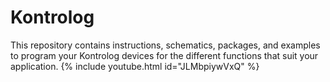 # Kontrolog
This repository contains instructions, schematics, packages, and examples to program your Kontrolog devices for the different functions that suit your application.
{% include youtube.html id="JLMbpiywVxQ" %}
